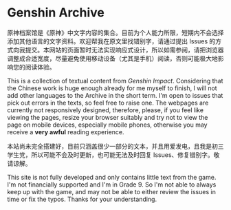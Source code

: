 # Genshin Archive

原神档案馆是《原神》中文字内容的集合。目前为个人能力所限，短期内不会选择添加其他语言的文字资料。欢迎帮我在原文里找错别字，请通过提出 Issues 的方式向我提交。本网站的页面暂时无法实现响应式设计，所以如需参阅，请把浏览器调整成合适宽度，尽量避免使用移动设备（尤其是手机）阅读，否则可能极大地影响您的阅读体验。

This is a collection of textual content from _Genshin Impact_. Considering that the Chinese work is huge enough already for me myself to finish, I will not add other languages to the Archive in the short term. I'm open to issues that pick out errors in the texts, so feel free to raise one. The webpages are currently not responsively designed, therefore, please, if you feel like viewing the pages, resize your browser suitably and try not to view the page on mobile devices, especially mobile phones, otherwise you may receive a **very awful** reading experience.

本站尚未完全搭建好，目前只涵盖很少一部分的文本，并且用爱发电，且我是初三学生党，所以可能不会及时更新，也可能无法及时回复 Issues、修复错别字。敬请谅解。

This site is not fully developed and only contains little text from the game. I'm not financially supported and I'm in Grade 9. So I'm not able to always keep up with the game, and may not be able to either review the issues in time or fix the typos. Thanks for your understanding.
